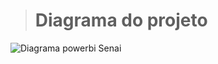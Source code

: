 > # Diagrama do projeto

![Diagrama powerbi  Senai](https://github.com/MatiasMoraes/sql-curso-bigdata-senai/assets/141168863/fae7c2e8-8132-4ea7-82a0-48c3d1ace0e9)

